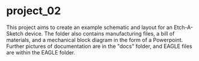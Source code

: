 # project_02
This project aims to create an example schematic and layout for an Etch-A-Sketch device. The folder also contains manufacturing files, a bill of materials, and a mechanical block diagram in the form of a Powerpoint. Further pictures of documentation are in the "docs" folder, and EAGLE files are within the EAGLE folder. 

